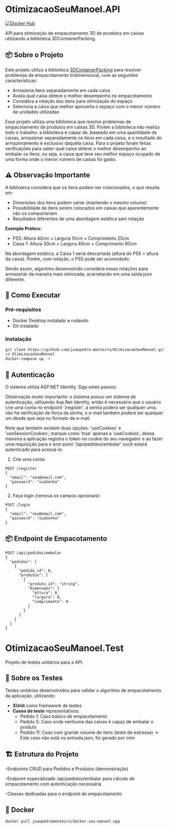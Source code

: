 # OtimizacaoSeuManoel.API

[![Docker Hub](https://img.shields.io/badge/Docker%20Hub-joaopedromonteiro%2Fdocker--seu--manoel--app-blue)](https://hub.docker.com/r/joaopedromonteiro/docker-seu-manoel-app)

API para otimização de empacotamento 3D de produtos em caixas utilizando a biblioteca 3DContainerPacking.

## 📦 Sobre o Projeto

Este projeto utiliza a biblioteca [3DContainerPacking](https://github.com/davidmchapman/3DContainerPacking) para resolver problemas de empacotamento tridimensional, com as seguintes características:

- Armazena itens separadamente em cada caixa
- Avalia qual caixa obteve o melhor desempenho no empacotamento
- Considera a rotação dos itens para otimização do espaço
- Seleciona a caixa que melhor aproveita o espaço com o menor número de unidades utilizadas

Esse projeto utiliza uma biblioteca que resolve problemas de empacotamento de produtos em caixas 3D. Porém a biblioteca não realiza todo o trabalho: a biblioteca é capaz de, baseado em uma quantidade de caixas, armazenar separadamente os itens em cada caixa, e o resultado do armazenamento é exclusivo daquela caixa. Para o projeto foram feitas verificações para saber qual caixa obteve o melhor desempenho ao embalar os itens, ou seja, a caixa que teve seu melhor espaço ocupado de uma forma onde o menor número de caixas foi gasto.   

## ⚠️ Observação Importante

A biblioteca considera que os itens podem ser rotacionados, o que resulta em:
- Dimensões dos itens podem variar (mantendo o mesmo volume)
- Possibilidade de itens serem colocados em caixas que aparentemente não os comportariam
- Resultados diferentes de uma abordagem estática sem rotação

**Exemplo Prático:**
- PS5: Altura 40cm × Largura 10cm × Comprimento 25cm
- Caixa 1: Altura 30cm × Largura 40cm × Comprimento 80cm

Na abordagem estática, a Caixa 1 seria descartada (altura do PS5 > altura da caixa). Porém, com rotação, o PS5 pode ser acomodado.

Sendo assim, algoritmo desenvolvido considera essas rotações para armazenar da maneira mais otimizada, acarretando em uma saida.json diferente.

## 🚀 Como Executar

### Pré-requisitos
- Docker Desktop instalado e rodando
- Git instalado

### Instalação
```bash
git clone https://github.com/joaopedro-monteiro/OtimizacaoSeuManoel.git
cd OtimizacaoSeuManoel
docker-compose up -d
```
## 🔐 Autenticação
O sistema utiliza ASP.NET Identity. Siga estes passos:

Observação muito importante: o sistema possui um sistema de autenticação, utilizando Asp.Net Identity, então é necessário que o usuário crie uma conta no endpoint '/register', a senha poderá ser qualquer uma, não há verificação de força da senha, o e-mail também poderá ser qualquer um desde que seja no formato de e-mail.

Note que também existem duas opções: 'useCookies' e 'useSessionCookies', marque como 'true' apenas a 'useCookies', dessa maneira a aplicação registra o token no cookie do seu navegador e ao fazer uma requisição para o end-point '/api/pedidos/embalar' você estará autenticado para acessá-lo

1. Crie uma conta:
```
POST /register
{
  "email": "seu@email.com",
  "password": "suaSenha"
}
```
2. Faça login (remova os campos opcionais):
```
POST /login
{
  "email": "seu@email.com",
  "password": "suaSenha"
}
```

## 📦 Endpoint de Empacotamento
```
POST /api/pedidos/embalar
{
  "pedidos": [
    {
      "pedido_id": 0,
      "produtos": [
        {
          "produto_id": "string",
          "dimensoes": {
            "altura": 0,
            "largura": 0,
            "comprimento": 0
          }
        }
      ]
    }
  ]
}
```

# OtimizacaoSeuManoel.Test

Projeto de testes unitários para a API.

## 🧪 Sobre os Testes

Testes unitários desenvolvidos para validar o algoritmo de empacotamento da aplicação, utilizando:

- **XUnit** como framework de testes
- **Casos de teste** representativos:
  - Pedido 1: Caso básico de empacotamento
  - Pedido 5: Caso onde nenhuma das caixas é capaz de embalar o produto
  - Pedido 11: Caso com grande volume de itens (teste de estresse) -> Este caso não está no entrada.json, foi gerado por mim

## 🏗️ Estrutura do Projeto
-Endpoints CRUD para Pedidos e Produtos (demonstração)

-Endpoint especializado /api/pedidos/embalar para cálculo de empacotamento com autenticação necessária

-Classes dedicadas para o endpoint de empacotamento

## 🐳 Docker
```
docker pull joaopedromonteiro/docker-seu-manoel-app
```
